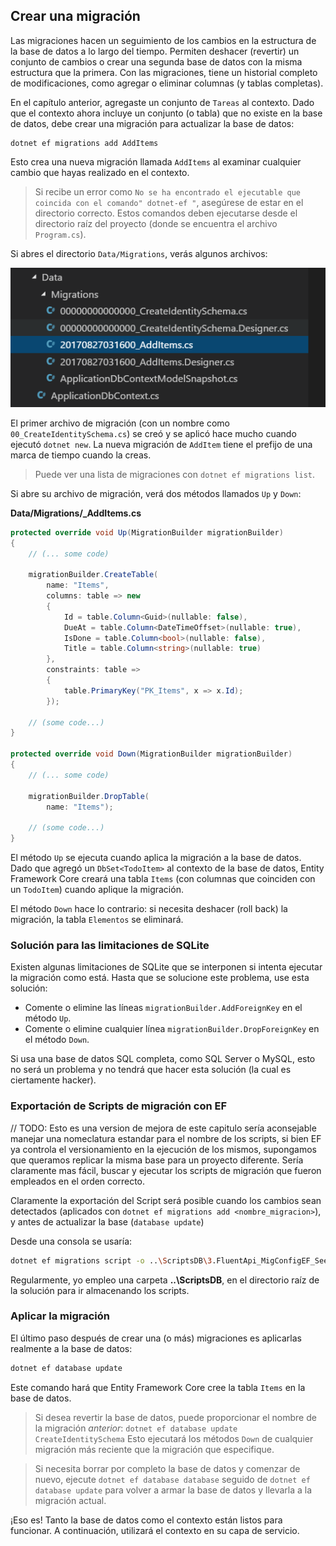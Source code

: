 ## Crear una migración

Las migraciones hacen un seguimiento de los cambios en la estructura de la base de datos a lo largo del tiempo. Permiten deshacer (revertir) un conjunto de cambios o crear una segunda base de datos con la misma estructura que la primera. Con las migraciones, tiene un historial completo de modificaciones, como agregar o eliminar columnas (y tablas completas).

En el capítulo anterior, agregaste un conjunto de `Tareas` al contexto. Dado que el contexto ahora incluye un conjunto (o tabla) que no existe en la base de datos, debe crear una migración para actualizar la base de datos:

```
dotnet ef migrations add AddItems
```

Esto crea una nueva migración llamada `AddItems` al examinar cualquier cambio que hayas realizado en el contexto.

> Si recibe un error como `No se ha encontrado el ejecutable que coincida con el comando" dotnet-ef "`, asegúrese de estar en el directorio correcto. Estos comandos deben ejecutarse desde el directorio raíz del proyecto (donde se encuentra el archivo `Program.cs`).

Si abres el directorio `Data/Migrations`, verás algunos archivos:

![Migraciones múltiples](migrations.png)

El primer archivo de migración (con un nombre como `00_CreateIdentitySchema.cs`) se creó y se aplicó hace mucho cuando ejecutó `dotnet new`. La nueva migración de `AddItem` tiene el prefijo de una marca de tiempo cuando la creas.

> Puede ver una lista de migraciones con `dotnet ef migrations list`.

Si abre su archivo de migración, verá dos métodos llamados `Up` y `Down`:

**Data/Migrations/<date>_AddItems.cs**

```csharp
protected override void Up(MigrationBuilder migrationBuilder)
{
    // (... some code)

    migrationBuilder.CreateTable(
        name: "Items",
        columns: table => new
        {
            Id = table.Column<Guid>(nullable: false),
            DueAt = table.Column<DateTimeOffset>(nullable: true),
            IsDone = table.Column<bool>(nullable: false),
            Title = table.Column<string>(nullable: true)
        },
        constraints: table =>
        {
            table.PrimaryKey("PK_Items", x => x.Id);
        });

    // (some code...)
}

protected override void Down(MigrationBuilder migrationBuilder)
{
    // (... some code)

    migrationBuilder.DropTable(
        name: "Items");

    // (some code...)
}
```

El método `Up` se ejecuta cuando aplica la migración a la base de datos. Dado que agregó un `DbSet<TodoItem>` al contexto de la base de datos, Entity Framework Core creará una tabla `Items` (con columnas que coinciden con un `TodoItem`) cuando aplique la migración.

El método `Down` hace lo contrario: si necesita deshacer (roll back) la migración, la tabla `Elementos` se eliminará.

### Solución para las limitaciones de SQLite

Existen algunas limitaciones de SQLite que se interponen si intenta ejecutar la migración como está. Hasta que se solucione este problema, use esta solución:

* Comente o elimine las líneas `migrationBuilder.AddForeignKey` en el método `Up`.
* Comente o elimine cualquier línea `migrationBuilder.DropForeignKey` en el método `Down`.

Si usa una base de datos SQL completa, como SQL Server o MySQL, esto no será un problema y no tendrá que hacer esta solución (la cual es ciertamente hacker).

### Exportación de Scripts de migración con EF

// TODO: Esto es una version de mejora de este capitulo
sería aconsejable manejar una nomeclatura estandar para el nombre de los scripts, si bien EF ya controla el versionamiento en la ejecución de los mismos, supongamos que queramos replicar la misma base para un proyecto diferente. Sería claramente mas fácil, buscar y ejecutar los scripts de migración que fueron empleados en el orden correcto.

Claramente la exportación del Script será posible cuando los cambios sean detectados (aplicados con `dotnet ef migrations add <nombre_migracion>`), y antes de actualizar la base (`database update`)

Desde una consola se usaría:

```bash
dotnet ef migrations script -o ..\ScriptsDB\3.FluentApi_MigConfigEF_SeedingStudentTable.sql
```

Regularmente, yo empleo una carpeta **..\ScriptsDB**, en el directorio raíz de la solución para ir almacenando los scripts.

### Aplicar la migración

El último paso después de crear una (o más) migraciones es aplicarlas realmente a la base de datos:

```bash
dotnet ef database update
```

Este comando hará que Entity Framework Core cree la tabla `Items` en la base de datos.

> Si desea revertir la base de datos, puede proporcionar el nombre de la migración *anterior*:
> `dotnet ef database update CreateIdentitySchema`
> Esto ejecutará los métodos `Down` de cualquier migración más reciente que la migración que especifique.

> Si necesita borrar por completo la base de datos y comenzar de nuevo, ejecute `dotnet ef database database` seguido de `dotnet ef database update` para volver a armar la base de datos y llevarla a la migración actual.

¡Eso es! Tanto la base de datos como el contexto están listos para funcionar. A continuación, utilizará el contexto en su capa de servicio.